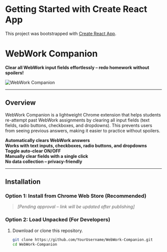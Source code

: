 # Getting Started with Create React App

This project was bootstrapped with [Create React App](https://github.com/facebook/create-react-app).

# WebWork Companion  
**Clear all WebWork input fields effortlessly – redo homework without spoilers!**  

![WebWork Companion](js/webworklogo.png)  

---

## Overview  
WebWork Companion is a lightweight Chrome extension that helps students re-attempt past WebWork assignments by clearing all input fields (text fields, radio buttons, checkboxes, and dropdowns). This prevents users from seeing previous answers, making it easier to practice without spoilers.  

**Automatically clears WebWork answers**  
**Works with text inputs, checkboxes, radio buttons, and dropdowns**  
**Toggle auto-clear ON/OFF**  
**Manually clear fields with a single click**  
**No data collection – privacy-friendly**  

---

## Installation  

### **Option 1: Install from Chrome Web Store (Recommended)**  
> *[Pending approval – link will be updated after publishing]*  

### **Option 2: Load Unpacked (For Developers)**
1. Download or clone this repository.  
   ```sh
   git clone https://github.com/YourUsername/WebWork-Companion.git
   cd WebWork-Companion

